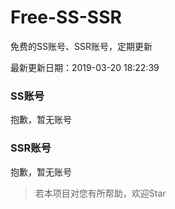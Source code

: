 # Free-SS-SSR

免费的SS账号、SSR账号，定期更新

最新更新日期：2019-03-20 18:22:39 

### SS账号

抱歉，暂无账号

### SSR账号

抱歉，暂无账号



> 若本项目对您有所帮助，欢迎Star